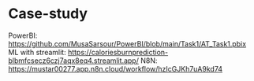 # Case-study

PowerBI: https://github.com/MusaSarsour/PowerBI/blob/main/Task1/AT_Task1.pbix
ML with streamlit: https://caloriesburnprediction-blbmfcsecz6czj7aqx8eq4.streamlit.app/
N8N: https://mustar00277.app.n8n.cloud/workflow/hzIcGJKh7uA9kd74
